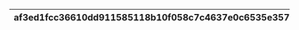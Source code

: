 |af3ed1fcc36610dd911585118b10f058c7c4637e0c6535e357eaa469b1f28543|4d624701fa62e26557b254c84a4597b1f6dcd3ea2bc161d69a53fc6bcd470bd0|53b96efc33f677ad41869b3086beeabe95ac6c1c9f939954217963aa537dd404|a97e96756ae7a7dda452c85ad9d7d358c8e1dc8d7ab928ede3810fb184871a5a|aca7cc37aa85771a8514245c0b592c3634e0d900ca141fead716a9b325b6e3af|78e11353168e3b174b0276f3d647db22fdab9549e4439df152bfeec07ec46fc1|7d3860849b82e0cec41f504a2de5c6e705d983bc08c69d783802aac7d7901b87|
| --- | --- | --- | --- | --- | --- | --- |